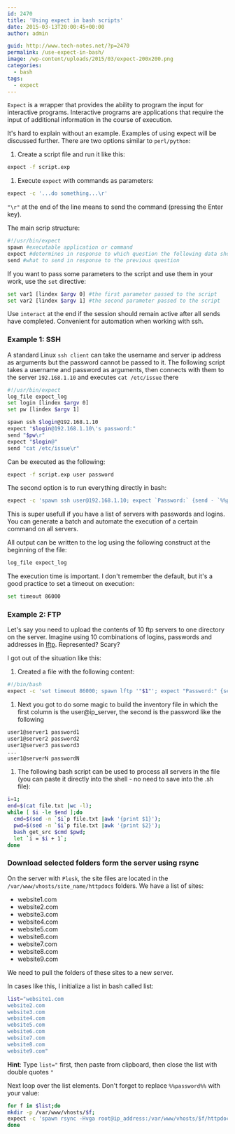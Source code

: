 ```yaml
---
id: 2470
title: 'Using expect in bash scripts'
date: 2015-03-13T20:00:45+00:00
author: admin

guid: http://www.tech-notes.net/?p=2470
permalink: /use-expect-in-bash/
image: /wp-content/uploads/2015/03/expect-200x200.png
categories:
  - bash
tags:
  - expect
---
```

`Expect` is a wrapper that provides the ability to program the input for interactive programs. Interactive programs are applications that require the input of additional information in the course of execution.

It's hard to explain without an example. Examples of using expect will be discussed further. 
There are two options similar to `perl/python`:
1. Create a script file and run it like this:  
```bash
expect -f script.exp
```
1. Execute `expect` with commands as parameters:  
```bash
expect -c '...do something...\r'
```

`"\r"` at the end of the line means to send the command (pressing the Enter key).

The main scrip structure:
```bash
#!/usr/bin/expect
spawn #executable application or command
expect #determines in response to which question the following data should be sent
send #what to send in response to the previous question
```

If you want to pass some parameters to the script and use them in your work, use the `set` directive:
```bash
set var1 [lindex $argv 0] #the first parameter passed to the script
set var2 [lindex $argv 1] #the second parameter passed to the script
```

Use `interact` at the end if the session should remain active after all sends have completed. Convenient for automation when working with ssh.

### Example 1: SSH

A standard Linux `ssh client` can take the username and server ip address as arguments but the password cannot be passed to it. The following script takes a username and password as arguments, then connects with them to the server `192.168.1.10` and executes `cat /etc/issue` there
```bash
#!/usr/bin/expect
log_file expect_log
set login [lindex $argv 0]
set pw [lindex $argv 1]

spawn ssh $login@192.168.1.10
expect "$login@192.168.1.10\'s password:"
send "$pw\r"
expect "$login@"
send "cat /etc/issue\r"
```


Can be executed as the following:
```bash
expect -f script.exp user password
```

The second option is to run everything directly in bash:
```bash
expect -c 'spawn ssh user@192.168.1.10; expect `Password:` {send - `%%password%%\r`}; expect `user@` {send `cat /etc/issue\r`};'
```

This is super usefull if you have a list of servers with passwords and logins. You can generate a batch and automate the execution of a certain command on all servers.

All output can be written to the log using the following construct at the beginning of the file:
```bash
log_file expect_log
```


The execution time is important. I don't remember the default, but it's a good practice to set a timeout on execution:
```bash
set timeout 86000
```


<center>
  <div id="gads">
  </div>
</center>

### Example 2: FTP

Let's say you need to upload the contents of 10 ftp servers to one directory on the server. Imagine using 10 combinations of logins, passwords and addresses in [lftp](/use-lftp-for-file-exchange/). Represented? Scary?

I got out of the situation like this:

1. Created a file with the following content:
```bash
#!/bin/bash
expect -c 'set timeout 86000; spawn lftp '"$1"'; expect "Password:" {send -- "'"$2"'\r"}; expect ">" {send "mirror -c --parallel=10\r"}; expect "/>" {send "exit\r"};'
```
1. Next you got to do some magic to build the inventory file in which the first column is the user@ip_server, the second is the password like the following
```bash
user1@server1 password1  
user1@server2 password2  
user1@server3 password3  
...  
user1@serverN passwordN
```
1. The following bash script can be used to process all servers in the file (you can paste it directly into the shell - no need to save into the .sh file):
```bash
i=1;
end=$(cat file.txt |wc -l);
while [ $i -le $end ];do 
  cmd=$(sed -n `$i`p file.txt |awk '{print $1}'); 
  pwd=$(sed -n `$i`p file.txt |awk '{print $2}'); 
  bash get_src $cmd $pwd; 
  let `i = $i + 1`;
done
```

### Download selected folders form the server using rsync

On the server with `Plesk`, the site files are located in the `/var/www/vhosts/site_name/httpdocs` folders.
We have a list of sites:
   * website1.com
   * website2.com
   * website3.com
   * website4.com
   * website5.com
   * website6.com
   * website7.com
   * website8.com
   * website9.com

We need to pull the folders of these sites to a new server.

In cases like this, I initialize a list in bash called list:
```bash
list="website1.com
website2.com
website3.com
website4.com
website5.com
website6.com
website7.com
website8.com
website9.com"
```

**Hint**: Type `list="` first, then paste from clipboard, then close the list with double quotes `"`

Next loop over the list elements. Don't forget to replace `%%password%%` with your value:
```bash
for f in $list;do  
mkdir -p /var/www/vhosts/$f;  
expect -c 'spawn rsync -Hvga root@ip_address:/var/www/vhosts/$f/httpdocs /var/www/vhosts/$f/; expect `password:` {send - `%%password%%\r`};interact';  
done
```
